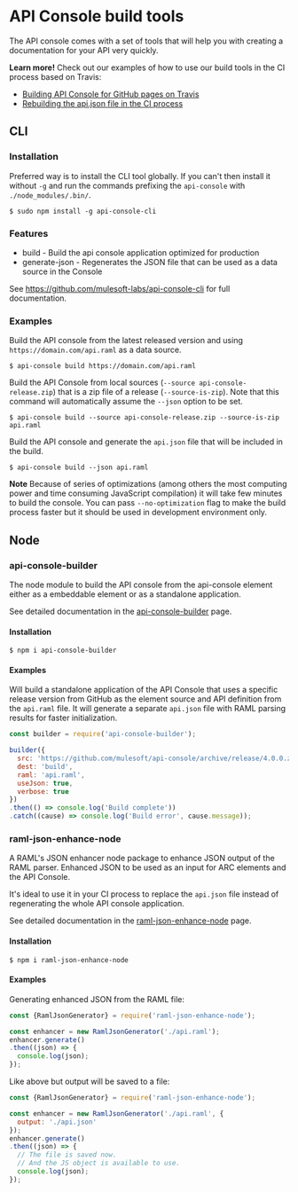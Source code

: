 # API Console build tools

The API console comes with a set of tools that will help you with creating a documentation for your API very quickly.

**Learn more!**
Check out our examples of how to use our build tools in the CI process based on Travis:
- [Building API Console for GitHub pages on Travis](gh-pages.md)
- [Rebuilding the api.json file in the CI process](rebuilding-api-json.md)

## CLI

### Installation

Preferred way is to install the CLI tool globally. If you can't then install it without `-g` and run the commands prefixing the `api-console` with `./node_modules/.bin/`.

```shell
$ sudo npm install -g api-console-cli
```

### Features

- build - Build the api console application optimized for production
- generate-json - Regenerates the JSON file that can be used as a data source in the Console

See https://github.com/mulesoft-labs/api-console-cli for full documentation.

### Examples

Build the API console from the latest released version and using `https://domain.com/api.raml` as a data source.

```shell
$ api-console build https://domain.com/api.raml
```

Build the API Console from local sources (`--source api-console-release.zip`) that is a zip file of a release (`--source-is-zip`). Note that this command will automatically assume the `--json` option to be set.

```shell
$ api-console build --source api-console-release.zip --source-is-zip api.raml
```

Build the API console and generate the `api.json` file that will be included in the build.

```shell
$ api-console build --json api.raml
```

**Note** Because of series of optimizations (among others the most computing power and time consuming JavaScript compilation) it will take few minutes to build the console. You can pass `--no-optimization` flag to make the build process faster but it should be used in development environment only.

## Node

### api-console-builder

The node module to build the API console from the api-console element either as a embeddable element or as a standalone application.

See detailed documentation in the [api-console-builder](https://www.npmjs.com/package/api-console-builder) page.

#### Installation

```shell
$ npm i api-console-builder
```

#### Examples

Will build a standalone application of the API Console that uses a specific release version from GitHub as the element source and API definition from the `api.raml` file. It will generate a separate `api.json` file with RAML parsing results for faster initialization.

```javascript
const builder = require('api-console-builder');

builder({
  src: 'https://github.com/mulesoft/api-console/archive/release/4.0.0.zip',
  dest: 'build',
  raml: 'api.raml',
  useJson: true,
  verbose: true
})
.then(() => console.log('Build complete'))
.catch((cause) => console.log('Build error', cause.message));
```

### raml-json-enhance-node

A RAML's JSON enhancer node package to enhance JSON output of the RAML parser. Enhanced JSON to be used as an input for ARC elements and the API Console.

It's ideal to use it in your CI process to replace the `api.json` file instead of regenerating the whole API console application.

See detailed documentation in the [raml-json-enhance-node](https://www.npmjs.com/package/raml-json-enhance-node) page.

#### Installation

```shell
$ npm i raml-json-enhance-node
```

#### Examples

Generating enhanced JSON from the RAML file:

```javascript
const {RamlJsonGenerator} = require('raml-json-enhance-node');

const enhancer = new RamlJsonGenerator('./api.raml');
enhancer.generate()
.then((json) => {
  console.log(json);
});
```

Like above but output will be saved to a file:

```javascript
const {RamlJsonGenerator} = require('raml-json-enhance-node');

const enhancer = new RamlJsonGenerator('./api.raml', {
  output: './api.json'
});
enhancer.generate()
.then((json) => {
  // The file is saved now.
  // And the JS object is available to use.
  console.log(json);
});
```

